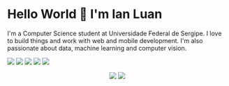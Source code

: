 # Hello World 👋 I'm Ian Luan

I'm a Computer Science student at Universidade Federal de Sergipe. I love to build things and work with web and mobile development. I'm also passionate about data, machine learning and computer vision.

[<img src="https://img.shields.io/badge/linkedin-%230077B5.svg?&style=for-the-badge&logo=linkedin&logoColor=white" />](https://www.linkedin.com/in/ianluan/)
[<img src="https://img.shields.io/badge/twitter-%231DA1F2.svg?&style=for-the-badge&logo=twitter&logoColor=white" />](https://twitter/ianluan)
[<img src="https://img.shields.io/badge/Telegram-2CA5E0?style=for-the-badge&logo=telegram&logoColor=white" />](https://t.me/IanLuan)
[<img src="https://img.shields.io/badge/IanLuan%237335-7289DA?style=for-the-badge&logo=discord&logoColor=white" />](https://discord.com)
[<img src="https://img.shields.io/badge/ianluan13@gmail.com-D14836?style=for-the-badge&logo=gmail&logoColor=white" />](mailto:ianluan13@gmail.com)


<p style="text-align: center">
  <img src="https://github-readme-stats.vercel.app/api?username=IanLuan&theme=dracula&line_height=27">
  <img src="https://github-readme-stats.vercel.app/api/top-langs/?username=IanLuan&hide=html,css&theme=dracula">
</p>
